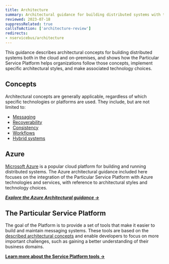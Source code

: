 ```yaml
---
title: Architecture
summary: Architectural guidance for building distributed systems with the Particular Service Platform both in the cloud and on-premises.
reviewed: 2023-07-18
suppressRelated: true
callsToAction: ['architecture-review']
redirects:
- nservicebus/architecture
---
```


This guidance describes architectural concepts for building distributed systems both in the cloud and on-premises, and shows how the Particular Service Platform helps organizations follow those concepts, implement specific architectural styles, and make associated technology choices.

## Concepts

Architectural concepts are generally applicable, regardless of which specific technologies or platforms are used. They include, but are not limited to:

- [Messaging](/architecture/messaging.md)
- [Recoverability](/architecture/recoverability.md)
- [Consistency](/architecture/consistency.md)
- [Workflows](/architecture/workflows.md)
- [Hybrid systems](/architecture/hybrid-systems.md)

## Azure

[Microsoft Azure](https://azure.microsoft.com/) is a popular cloud platform for building and running distributed systems. The Azure architectural guidance included here focuses on the integration of the Particular Service Platform with Azure technologies and services, with reference to architectural styles and technology choices.

[**_Explore the Azure Architectural guidance →_**](/architecture/azure/)

## The Particular Service Platform

The goal of the Platform is to provide a set of tools that make it easier to build and maintain messaging systems. These tools are based on the [described architectural concepts](#concepts) and enable developers to focus on more important challenges, such as gaining a better understanding of their business domains.

[**Learn more about the Service Platform tools →**](/platform/)
